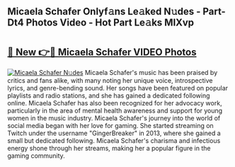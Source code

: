 ## Micaela Schafer Onlyf𝚊ns Le𝚊ked N𝚞des - Part-Dt4 Photos Video - Hot Part Le𝚊ks MIXvp

# <h2><a href="http://ab56504.deff.icu/?id=Micaela+Schafer">🔗 New 👉🔴 Micaela Schafer VIDEO Photos</a></h2>

[![Micaela Schafer N𝚞des](https://i.imgur.com/rIISA9y.gif)](http://ab56504.deff.icu/?id=Micaela+Schafer)
Micaela Schafer's music has been praised by critics and fans alike, with many noting her unique voice, introspective lyrics, and genre-bending sound. Her songs have been featured on popular playlists and radio stations, and she has gained a dedicated following online. Micaela Schafer has also been recognized for her advocacy work, particularly in the area of mental health awareness and support for young women in the music industry. Micaela Schafer's journey into the world of social media began with her love for gaming. She started streaming on Twitch under the username "GingerBreaker" in 2013, where she gained a small but dedicated following. Micaela Schafer's charisma and infectious energy shone through her streams, making her a popular figure in the gaming community.

